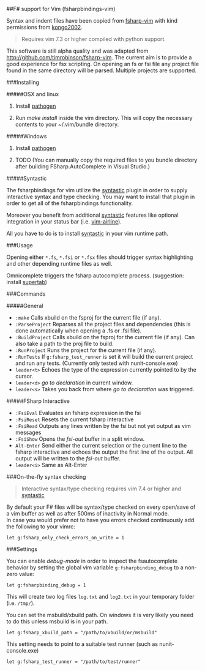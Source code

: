##F# support for Vim (fsharpbindings-vim)

Syntax and indent files have been copied from [fsharp-vim](http://github.com/kongo2002/fsharp-vim) with kind permissions from [kongo2002](https://github.com/kongo2002).

> Requires vim 7.3 or higher compiled with python support.

This software is still alpha quality and was adapted from http://github.com/timrobinson/fsharp-vim. The current aim is to provide a good experience for fsx scripting. On opening an fs or fsi file any project file found in the same directory will be parsed. Multiple projects are supported.

###Installing

#####OSX and linux

1. Install [pathogen][pathogen]

2. Run *make install* inside the vim directory. This will copy the necessary contents to your ~/.vim/bundle directory.

#####Windows

1. Install [pathogen][pathogen]

2. TODO (You can manually copy the required files to you bundle directory after building FSharp.AutoComplete in Visual Studio.)

#####Syntastic

The fsharpbindings for vim utilize the [syntastic][syntastic] plugin in order to
supply interactive syntax and type checking. You may want to install that plugin
in order to get all of the fsharpbindings functionality.

Moreover you benefit from additional [syntastic][syntastic] features like
optional integration in your status bar (i.e. [vim-airline][airline]).

All you have to do is to install [syntastic][syntastic] in your vim runtime path.

###Usage

Opening either `*.fs`, `*.fsi` or `*.fsx` files should trigger syntax highlighting and other depending runtime files as well.

Omnicomplete triggers the fsharp autocomplete process. (suggestion: install [supertab](https://github.com/ervandew/supertab))

###Commands

#####General
* `:make` Calls xbuild on the fsproj for the current file (if any).
* `:ParseProject` Reparses all the project files and dependencies (this is done automatically when opening a .fs or .fsi file).
* `:BuildProject` Calls xbuild on the fsproj for the current file (if any). Can also take a path to the proj file to build.
* `:RunProject` Runs the project for the current file (if any). 
* `:RunTests` If `g:fsharp_test_runner` is set it will build the current project and run any tests. (Currently only tested with nunit-console.exe)
* `leader<t>` Echoes the type of the expression currently pointed to by the cursor.
* `leader<d>` _go to declaration_ in current window. 
* `leader<s>` Takes you back from where _go to declaration_ was triggered.

#####FSharp Interactive
* `:FsiEval` Evaluates an fsharp expression in the fsi 
* `:FsiReset` Resets the current fsharp interactive
* `:FsiRead` Outputs any lines written by the fsi but not yet output as vim messages 
* `:FsiShow` Opens the _fsi-out_ buffer in a split window. 
* `Alt-Enter` Send either the current selection or the current line to the fsharp interactive and echoes the output the first line of the output. All output will be written to the _fsi-out_ buffer.
* `leader<i>` Same as Alt-Enter

###On-the-fly syntax checking

> Interactive syntax/type checking requires vim 7.4 or higher and [syntastic][syntastic]

By default your F# files will be syntax/type checked on every open/save of a vim buffer as well as after 500ms of inactivity in Normal mode.  
In case you would prefer not to have you errors checked continuously add the following to your vimrc:

~~~.vim
let g:fsharp_only_check_errors_on_write = 1
~~~

###Settings

You can enable *debug-mode* in order to inspect the fsautocomplete behavior by
setting the global vim variable `g:fsharpbinding_debug` to a non-zero value:

~~~.vim
let g:fsharpbinding_debug = 1
~~~

This will create two log files `log.txt` and `log2.txt` in your temporary folder
(i.e. `/tmp/`).

You can set the msbuild/xbuild path. On windows it is very likely you need to do this unless msbuild is in your path.

~~~.vim
let g:fsharp_xbuild_path = "/path/to/xbuild/or/msbuild"
~~~

This setting needs to point to a suitable test runner (such as nunit-console.exe)

~~~.vim
let g:fsharp_test_runner = "/path/to/test/runner"
~~~

[syntastic]: https://github.com/scrooloose/syntastic
[airline]: https://github.com/bling/vim-airline
[pathogen]: https://github.com/tpope/vim-pathogen
